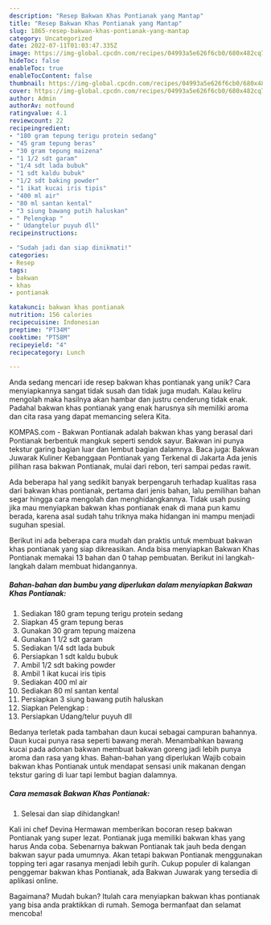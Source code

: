 ```yaml
---
description: "Resep Bakwan Khas Pontianak yang Mantap"
title: "Resep Bakwan Khas Pontianak yang Mantap"
slug: 1865-resep-bakwan-khas-pontianak-yang-mantap
category: Uncategorized
date: 2022-07-11T01:03:47.335Z
image: https://img-global.cpcdn.com/recipes/04993a5e626f6cb0/680x482cq70/bakwan-khas-pontianak-foto-resep-utama.jpg
hideToc: false
enableToc: true
enableTocContent: false
thumbnail: https://img-global.cpcdn.com/recipes/04993a5e626f6cb0/680x482cq70/bakwan-khas-pontianak-foto-resep-utama.jpg
cover: https://img-global.cpcdn.com/recipes/04993a5e626f6cb0/680x482cq70/bakwan-khas-pontianak-foto-resep-utama.jpg
author: Admin
authorAv: notfound
ratingvalue: 4.1
reviewcount: 22
recipeingredient:
- "180 gram tepung terigu protein sedang"
- "45 gram tepung beras"
- "30 gram tepung maizena"
- "1 1/2 sdt garam"
- "1/4 sdt lada bubuk"
- "1 sdt kaldu bubuk"
- "1/2 sdt baking powder"
- "1 ikat kucai iris tipis"
- "400 ml air"
- "80 ml santan kental"
- "3 siung bawang putih haluskan"
- " Pelengkap "
- " Udangtelur puyuh dll"
recipeinstructions:

- "Sudah jadi dan siap dinikmati!"
categories:
- Resep
tags:
- bakwan
- khas
- pontianak

katakunci: bakwan khas pontianak 
nutrition: 156 calories
recipecuisine: Indonesian
preptime: "PT34M"
cooktime: "PT58M"
recipeyield: "4"
recipecategory: Lunch

---
```





Anda sedang mencari ide resep bakwan khas pontianak yang unik? Cara menyiapkannya sangat tidak susah dan tidak juga mudah. Kalau keliru mengolah maka hasilnya akan hambar dan justru cenderung tidak enak. Padahal bakwan khas pontianak yang enak harusnya sih memiliki aroma dan cita rasa yang dapat memancing selera Kita.





KOMPAS.com - Bakwan Pontianak adalah bakwan khas yang berasal dari Pontianak berbentuk mangkuk seperti sendok sayur. Bakwan ini punya tekstur garing bagian luar dan lembut bagian dalamnya. Baca juga: Bakwan Juwarak Kuliner Kebanggaan Pontianak yang Terkenal di Jakarta Ada jenis pilihan rasa bakwan Pontianak, mulai dari rebon, teri sampai pedas rawit.

Ada beberapa hal yang sedikit banyak berpengaruh terhadap kualitas rasa dari bakwan khas pontianak, pertama dari jenis bahan, lalu pemilihan bahan segar hingga cara mengolah dan menghidangkannya. Tidak usah pusing jika mau menyiapkan bakwan khas pontianak enak di mana pun kamu berada, karena asal sudah tahu triknya maka hidangan ini mampu menjadi suguhan spesial.






Berikut ini ada beberapa cara mudah dan praktis untuk membuat bakwan khas pontianak yang siap dikreasikan. Anda bisa menyiapkan Bakwan Khas Pontianak memakai 13 bahan dan 0 tahap pembuatan. Berikut ini langkah-langkah dalam membuat hidangannya.

<!--inarticleads1-->

##### Bahan-bahan dan bumbu yang diperlukan dalam menyiapkan Bakwan Khas Pontianak:

1. Sediakan 180 gram tepung terigu protein sedang
1. Siapkan 45 gram tepung beras
1. Gunakan 30 gram tepung maizena
1. Gunakan 1 1/2 sdt garam
1. Sediakan 1/4 sdt lada bubuk
1. Persiapkan 1 sdt kaldu bubuk
1. Ambil 1/2 sdt baking powder
1. Ambil 1 ikat kucai iris tipis
1. Sediakan 400 ml air
1. Sediakan 80 ml santan kental
1. Persiapkan 3 siung bawang putih haluskan
1. Siapkan  Pelengkap :
1. Persiapkan  Udang/telur puyuh dll


Bedanya terletak pada tambahan daun kucai sebagai campuran bahannya. Daun kucai punya rasa seperti bawang merah. Menambahkan bawang kucai pada adonan bakwan membuat bakwan goreng jadi lebih punya aroma dan rasa yang khas. Bahan-bahan yang diperlukan Wajib cobain bakwan khas Pontianak untuk mendapat sensasi unik makanan dengan tekstur garing di luar tapi lembut bagian dalamnya. 

<!--inarticleads2-->

##### Cara memasak Bakwan Khas Pontianak:


1. Selesai dan siap dihidangkan!

Kali ini chef Devina Hermawan memberikan bocoran resep bakwan Pontianak yang super lezat. Pontianak juga memiliki bakwan khas yang harus Anda coba. Sebenarnya bakwan Pontianak tak jauh beda dengan bakwan sayur pada umumnya. Akan tetapi bakwan Pontianak menggunakan topping teri agar rasanya menjadi lebih gurih. Cukup populer di kalangan penggemar bakwan khas Pontianak, ada Bakwan Juwarak yang tersedia di aplikasi online. 

Bagaimana? Mudah bukan? Itulah cara menyiapkan bakwan khas pontianak yang bisa anda praktikkan di rumah. Semoga bermanfaat dan selamat mencoba!
